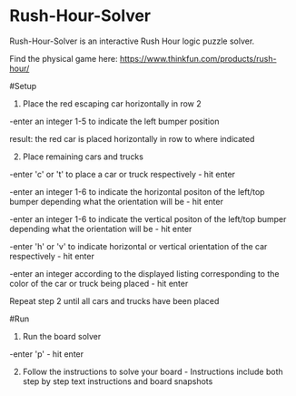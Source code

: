# Rush-Hour-Solver
Rush-Hour-Solver is an interactive Rush Hour logic puzzle solver.

Find the physical game here: https://www.thinkfun.com/products/rush-hour/

#Setup 

1. Place the red escaping car horizontally in row 2
  
  -enter an integer 1-5 to indicate the left bumper position
  
  result: the red car is placed horizontally in row to where indicated

2. Place remaining cars and trucks
  
  -enter 'c' or 't' to place a car or truck respectively - hit enter
  
  -enter an integer 1-6 to indicate the horizontal positon of the left/top bumper depending what the orientation will be - hit enter 
  
  -enter an integer 1-6 to indicate the vertical positon of the left/top bumper depending what the orientation will be - hit enter
  
  -enter 'h' or 'v' to indicate horizontal or vertical orientation of the car respectively - hit enter
  
  -enter an integer according to the displayed listing corresponding to the color of the car or truck being placed - hit enter
 
 Repeat step 2 until all cars and trucks have been placed
 
 #Run
 
 1. Run the board solver
  
  -enter 'p' - hit enter
 
 2. Follow the instructions to solve your board - Instructions include both step by step text instructions and board snapshots
